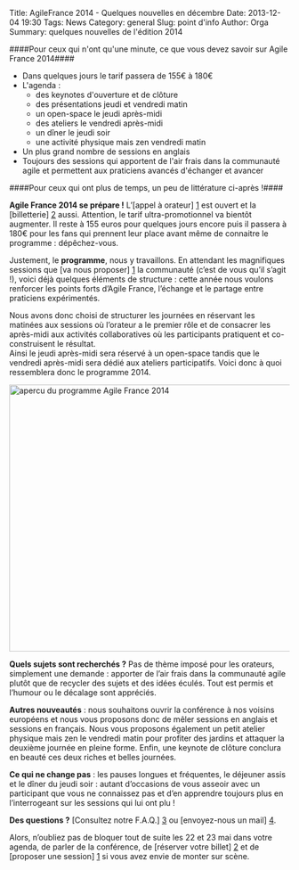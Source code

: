 Title: AgileFrance 2014 - Quelques nouvelles en décembre
Date: 2013-12-04 19:30
Tags: News
Category: general
Slug: point d'info
Author: Orga
Summary: quelques nouvelles de l'édition 2014

####Pour ceux qui n'ont qu'une minute, ce que vous devez savoir sur Agile France 2014####
  

* Dans quelques jours le tarif passera de 155€ à 180€
* L'agenda :
    * des keynotes d'ouverture et de clôture
    * des présentations jeudi et vendredi matin
    * un open-space le jeudi après-midi
    * des ateliers le vendredi après-midi
    * un dîner le jeudi soir
    * une activité physique mais zen vendredi matin
* Un plus grand nombre de sessions en anglais
* Toujours des sessions qui apportent de l'air frais dans la communauté agile et permettent aux praticiens avancés d'échanger et avancer

  
####Pour ceux qui ont plus de temps, un peu de littérature ci-après !####

  
  
**Agile France 2014 se prépare !** L’[appel à orateur] [1] est ouvert et la [billetterie] [2] aussi. Attention, le tarif ultra-promotionnel va bientôt augmenter. Il reste à 155 euros pour quelques jours encore puis il passera à 180€ pour les fans qui prennent leur place avant même de connaitre le programme : dépêchez-vous.

Justement, le **programme**, nous y travaillons. En attendant les magnifiques sessions que [va nous proposer] [1] la communauté (c’est de vous qu’il s’agit !), voici déjà quelques éléments de structure : cette année nous voulons renforcer les points forts d’Agile France, l’échange et le partage entre praticiens expérimentés.

Nous avons donc choisi de structurer les journées en réservant les matinées aux sessions où l’orateur a le premier rôle et de consacrer les après-midi aux activités collaboratives où les participants pratiquent et co-construisent le résultat.  
Ainsi le jeudi après-midi sera réservé à un open-space tandis que le vendredi après-midi sera dédié aux ateliers participatifs. Voici donc à quoi ressemblera donc le programme 2014.

<img alt="apercu du programme Agile France 2014" src="http://www.conference-agile.fr/static/images/structure-agile-france-2014.png" width="682" height="479" border="0" />  

**Quels sujets sont recherchés ?**
Pas de thème imposé pour les orateurs, simplement une demande : apporter de l’air frais dans la communauté agile plutôt que de recycler des sujets et des idées éculés. Tout est permis et l’humour ou le décalage sont appréciés. 

**Autres nouveautés** : nous souhaitons ouvrir la conférence à nos voisins européens et nous vous proposons donc de mêler sessions en anglais et sessions en français. Nous vous proposons également un petit atelier physique mais zen le vendredi matin pour profiter des jardins et attaquer la deuxième journée en pleine forme. Enfin, une keynote de clôture conclura en beauté ces deux riches et belles journées.

**Ce qui ne change pas** : les pauses longues et fréquentes, le déjeuner assis et le dîner du jeudi soir : autant d’occasions de vous asseoir avec un participant que vous ne connaissez pas et d’en apprendre toujours plus en l’interrogeant sur les sessions qui lui ont plu !

**Des questions ?** [Consultez notre F.A.Q.] [3] ou [envoyez-nous un mail] [4].

Alors, n’oubliez pas de bloquer tout de suite les 22 et 23 mai dans votre agenda, de parler de la conférence, de [réserver votre billet] [2] et de [proposer une session] [1] si vous avez envie de monter sur scène.


[1]:http://call4paper-agileconf.herokuapp.com/
[2]:http://www.conference-agile.fr/index.html
[3]:http://www.conference-agile.fr/pages/faq.html
[4]:mailto:contact@conference-agile.fr
